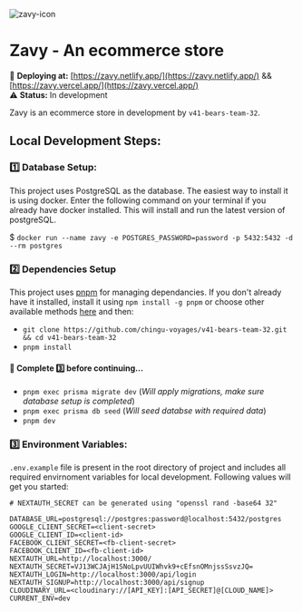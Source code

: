![zavy-icon](https://raw.githubusercontent.com/chingu-voyages/v41-bears-team-32/main/public/favicon.ico)

# Zavy - An ecommerce store

🚀 **Deploying at:** [https://zavy.netlify.app/](https://zavy.netlify.app/) && [https://zavy.vercel.app/](https://zavy.vercel.app/)  
⚠ **Status:** In development

Zavy is an ecommerce store in development by `v41-bears-team-32`.

## Local Development Steps:

### 1️⃣ Database Setup:

This project uses PostgreSQL as the database. The easiest way to install it is using docker. Enter the following command on your terminal if you already have docker installed. This will install and run the latest version of postgreSQL.

$ `docker run --name zavy -e POSTGRES_PASSWORD=password -p 5432:5432 -d --rm postgres`

### 2️⃣ Dependencies Setup

This project uses [pnpm](https://pnpm.io/) for managing dependancies. If you don't already have it installed, install it using `npm install -g pnpm` or choose other available methods [here](https://pnpm.io/installation) and then:

- `git clone https://github.com/chingu-voyages/v41-bears-team-32.git && cd v41-bears-team-32`
- `pnpm install`

#### 🛑 Complete 3️⃣ before continuing...

- `pnpm exec prisma migrate dev` (_Will apply migrations, make sure database setup is completed_)
- `pnpm exec prisma db seed` (_Will seed databse with required data_)
- `pnpm dev`

### 3️⃣ Environment Variables:

`.env.example` file is present in the root directory of project and includes all required envirnoment variables for local development. Following values will get you started:

```
# NEXTAUTH_SECRET can be generated using "openssl rand -base64 32"

DATABASE_URL=postgresql://postgres:password@localhost:5432/postgres
GOOGLE_CLIENT_SECRET=<client-secret>
GOOGLE_CLIENT_ID=<client-id>
FACEBOOK_CLIENT_SECRET=<fb-client-secret>
FACEBOOK_CLIENT_ID=<fb-client-id>
NEXTAUTH_URL=http://localhost:3000/
NEXTAUTH_SECRET=VJ13WCJAjH1SNoLpvUUIWhvk9+cEfsnOMnjssSsvzJQ=
NEXTAUTH_LOGIN=http://localhost:3000/api/login
NEXTAUTH_SIGNUP=http://localhost:3000/api/signup
CLOUDINARY_URL=<cloudinary://[API_KEY]:[API_SECRET]@[CLOUD_NAME]>
CURRENT_ENV=dev
```

